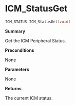 # ICM_StatusGet

```c
ICM_STATUS ICM_StatusGet(void)
```

**Summary**

Get the ICM Peripheral Status.

**Preconditions**

None

**Parameters**

None

**Returns**

The current ICM status.
